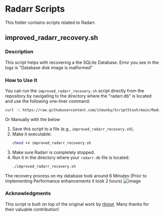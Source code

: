 # Radarr Scripts

This folder contains scripts related to Radarr.

## improved_radarr_recovery.sh

### Description

This script helps with recovering a the SQLite Database. Error you see in the logs is "Database disk image is malformed"

### How to Use It

You can run the `improved_radarr_recovery.sh` script directly from the repository by navigating to the directory where the "radarr.db" is located and use the following one-liner command:

```bash
curl -L https://raw.githubusercontent.com/itmunky/ScriptStash/main/Radarr/improved_radarr_recovery.sh | bash
```
Or Manually with the below

1. Save this script to a file (e.g., `improved_radarr_recovery.sh`).
2. Make it executable:
    ```bash
    chmod +x improved_radarr_recovery.sh
    ```
3. Make sure Radarr is completely stopped.
4. Run it in the directory where your `radarr.db` file is located:
    ```bash
    ./improved_radarr_recovery.sh
    ```

The recovery process on my database took around 6 Minutes (Prior to implementing Performance enhancements it took 2 hours) 
![image](https://github.com/user-attachments/assets/1e1a2b7e-99ee-4c6a-85ff-04e5fc078be6)


### Acknowledgments

This script is built on top of the original work by [rhinot](https://gist.githubusercontent.com/rhinot/a0d81818250eaad0e39ce930f4cd04c4/raw). Many thanks for their valuable contribution! 
